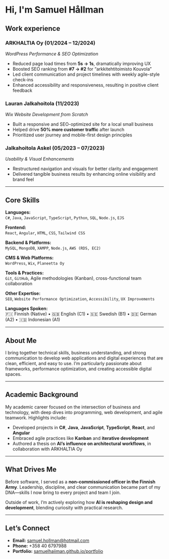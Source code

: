 #  Hi, I'm Samuel Hållman

## Work experience 
 
### **ARKHALTIA Oy** (01/2024 – 12/2024)  
*WordPress Performance & SEO Optimization*
- Reduced page load times from **5s → 1s**, dramatically improving UX  
- Boosted SEO ranking from **#7 → #2** for “arkkitehtitoimisto Kouvola”  
- Led client communication and project timelines with weekly agile-style check-ins  
- Enhanced accessibility and responsiveness, resulting in positive client feedback

### **Lauran Jalkahoitola** (11/2023)  
*Wix Website Development from Scratch*
- Built a responsive and SEO-optimized site for a local small business  
- Helped drive **50% more customer traffic** after launch  
- Prioritized user journey and mobile-first design principles

### **Jalkahoitola Askel** (05/2023 – 07/2023)  
*Usability & Visual Enhancements*
- Restructured navigation and visuals for better clarity and engagement  
- Delivered tangible business results by enhancing online visibility and brand feel

---

##  Core Skills

**Languages:**  
`C#`, `Java`, `JavaScript`, `TypeScript`, `Python`, `SQL`, `Node.js`, `EJS`

**Frontend:**  
`React`, `Angular`, `HTML`, `CSS`, `Tailwind CSS`

**Backend & Platforms:**  
`MySQL`, `MongoDB`, `XAMPP`, `Node.js`, `AWS (RDS, EC2)`

**CMS & Web Platforms:**  
`WordPress`, `Wix`, `Planeetta Oy`

**Tools & Practices:**  
`Git`, `GitHub`, Agile methodologies (Kanban), cross-functional team collaboration

**Other Expertise:**  
`SEO`, `Website Performance Optimization`, `Accessibility`, `UX Improvements`

**Languages Spoken:**  
🇫🇮 Finnish (Native) • 🇬🇧 English (C1) • 🇸🇪 Swedish (B1) • 🇩🇪 German (A2) • 🇮🇩 Indonesian (A1)

---

##  About Me

I bring together technical skills, business understanding, and strong communication to develop web applications and digital experiences that are clean, efficient, and easy to use. I’m particularly passionate about frameworks, performance optimization, and creating accessible digital spaces.

---

##  Academic Background

My academic career focused on the intersection of business and technology, with deep dives into programming, web development, and agile teamwork. Highlights include:

- Developed projects in **C#**, **Java**, **JavaScript**, **TypeScript**, **React**, and **Angular**
- Embraced agile practices like **Kanban** and **iterative development**
- Authored a thesis on **AI’s influence on architectural workflows**, in collaboration with ARKHALTIA Oy

---

##  What Drives Me

Before software, I served as a **non-commissioned officer in the Finnish Army**. Leadership, discipline, and clear communication became part of my DNA—skills I now bring to every project and team I join.

Outside of work, I’m actively exploring how **AI is reshaping design and development**, blending curiosity with practical research.

---

##  Let’s Connect

-  **Email:** [samuel.hollman@hotmail.com](mailto:samuel.hollman@hotmail.com)  
-  **Phone:** +358 40 6797988  
-  **Portfolio:** [samuelhaiiman.github.io/portfolio](https://samuelhaiiman.github.io/portfolio/)

